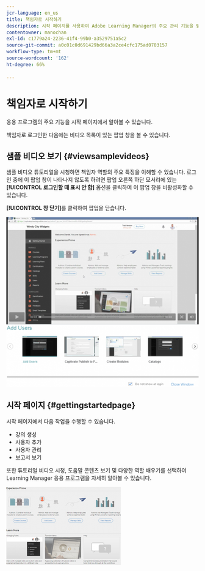 ```yaml
---
jcr-language: en_us
title: 책임자로 시작하기
description: 시작 페이지를 사용하여 Adobe Learning Manager의 주요 관리 기능을 탐색합니다.
contentowner: manochan
exl-id: c1779a24-2236-41f4-99b0-a3529751a5c2
source-git-commit: a0c01c0d691429bd66a3a2ce4cfc175ad0703157
workflow-type: tm+mt
source-wordcount: '162'
ht-degree: 66%

---
```


# 책임자로 시작하기

응용 프로그램의 주요 기능을 시작 페이지에서 알아볼 수 있습니다.

책임자로 로그인한 다음에는 비디오 목록이 있는 팝업 창을 볼 수 있습니다.

## 샘플 비디오 보기 {#viewsamplevideos}

샘플 비디오 튜토리얼을 시청하면 책임자 역할의 주요 특징을 이해할 수 있습니다. 로그인 중에 이 팝업 창이 나타나지 않도록 하려면 팝업 오른쪽 하단 모서리에 있는 **[!UICONTROL 로그인할 때 표시 안 함]** 옵션을 클릭하여 이 팝업 창을 비활성화할 수 있습니다.

**[!UICONTROL 창 닫기]**&#x200B;를 클릭하여 팝업을 닫습니다.

![](assets/welcome-videos-e1439961904106.png)

## 시작 페이지 {#gettingstartedpage}

시작 페이지에서 다음 작업을 수행할 수 있습니다.

* 강의 생성
* 사용자 추가
* 사용자 관리
* 보고서 보기

또한 튜토리얼 비디오 시청, 도움말 콘텐츠 보기 및 다양한 역할 배우기를 선택하여 Learning Manager 응용 프로그램을 자세히 알아볼 수 있습니다.

![](assets/admin-landing-page-300x204.png)
